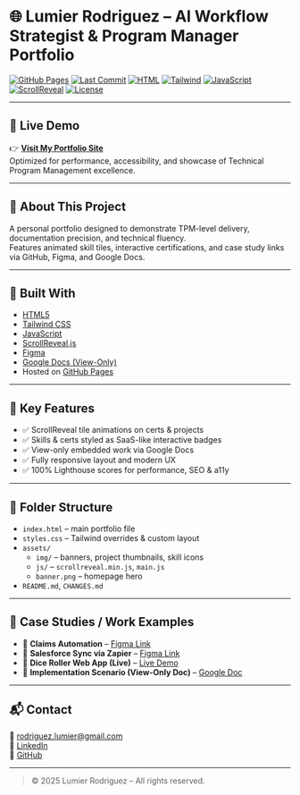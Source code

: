 # 🌐 Lumier Rodriguez – AI Workflow Strategist & Program Manager Portfolio

[![GitHub Pages](https://img.shields.io/badge/GitHub%20Pages-success-brightgreen?style=flat-square&logo=github)](https://fundscatcher.github.io/lumrodpro.github.io/)
[![Last Commit](https://img.shields.io/badge/last%20commit-today-purple?style=flat-square)](https://github.com/FundsCatcher/lumrodpro.github.io/commits/main)
[![HTML](https://img.shields.io/badge/HTML-100%25-orange?style=flat-square&logo=html5)](https://developer.mozilla.org/en-US/docs/Web/HTML)
[![Tailwind](https://img.shields.io/badge/Tailwind_CSS-active-38B2AC?style=flat-square&logo=tailwind-css)](https://tailwindcss.com/)
[![JavaScript](https://img.shields.io/badge/JavaScript-enabled-yellow?style=flat-square&logo=javascript)](https://developer.mozilla.org/en-US/docs/Web/JavaScript)
[![ScrollReveal](https://img.shields.io/badge/ScrollReveal-animation-blue?style=flat-square)](https://scrollrevealjs.org/)
[![License](https://img.shields.io/badge/License-Proprietary-red?style=flat-square)](LICENSE)

---

## 🎯 Live Demo

👉 **[Visit My Portfolio Site](https://fundscatcher.github.io/lumrodpro.github.io/)**  
Optimized for performance, accessibility, and showcase of Technical Program Management excellence.

---

## 🧠 About This Project

A personal portfolio designed to demonstrate TPM-level delivery, documentation precision, and technical fluency.  
Features animated skill tiles, interactive certifications, and case study links via GitHub, Figma, and Google Docs.

---

## 🧰 Built With

- [HTML5](https://developer.mozilla.org/en-US/docs/Web/HTML)
- [Tailwind CSS](https://tailwindcss.com/)
- [JavaScript](https://developer.mozilla.org/en-US/docs/Web/JavaScript)
- [ScrollReveal.js](https://scrollrevealjs.org/)
- [Figma](https://www.figma.com/)
- [Google Docs (View-Only)](https://docs.google.com/)
- Hosted on [GitHub Pages](https://pages.github.com/)

---

## 🚀 Key Features

- ✅ ScrollReveal tile animations on certs & projects
- ✅ Skills & certs styled as SaaS-like interactive badges
- ✅ View-only embedded work via Google Docs
- ✅ Fully responsive layout and modern UX
- ✅ 100% Lighthouse scores for performance, SEO & a11y

---

## 📁 Folder Structure

- `index.html` – main portfolio file
- `styles.css` – Tailwind overrides & custom layout
- `assets/`
  - `img/` – banners, project thumbnails, skill icons
  - `js/` – `scrollreveal.min.js`, `main.js`
  - `banner.png` – homepage hero
- `README.md`, `CHANGES.md`

---

## 🧪 Case Studies / Work Examples

- 🧠 **Claims Automation** – [Figma Link](https://www.figma.com/board/cK8xmdOaHVtTAtH5O7H51i/Claims-Process-and-API)
- 🔁 **Salesforce Sync via Zapier** – [Figma Link](https://www.figma.com/board/AcBX6L9gDFVPNl7V43bjEN/Salesforce-Sync)
- 🎲 **Dice Roller Web App (Live)** – [Live Demo](https://fundscatcher.github.io/dice_roller.html)
- 📄 **Implementation Scenario (View-Only Doc)** – [Google Doc](https://docs.google.com/document/d/1t1WB_tP-JnOBRJm5KyjhHis2XJnZtypcQainS5Zr-eA/edit?usp=sharing)

---

## 📬 Contact

📧 [rodriguez.lumier@gmail.com](mailto:rodriguez.lumier@gmail.com)  
🔗 [LinkedIn](https://linkedin.com/in/lumrodri)  
🐙 [GitHub](https://github.com/FundsCatcher)

---

> © 2025 Lumier Rodriguez – All rights reserved.
